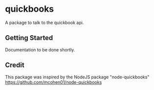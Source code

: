 # quickbooks

A package to talk to the quickbook api.

## Getting Started
Documentation to be done shortly.

## Credit
This package was inspired by the NodeJS package "node-quickbooks"
https://github.com/mcohen01/node-quickbooks
